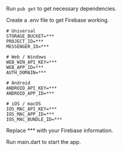 Run ```pub get``` to get necessary dependencies.

Create a .env file to get Firebase working.
```
# Universal
STORAGE_BUCKET=***
PROJECT_ID=***
MESSENGER_ID=***

# Web / Windows
WEB_WIN_API_KEY=***
WEB_APP_ID=***
AUTH_DOMAIN=***

# Android
ANDROID_API_KEY=***
ANDROID_APP_ID=***

# iOS / macOS
IOS_MAC_API_KEY=***
IOS_MAC_APP_ID=***
IOS_MAC_BUNDLE_ID=***

```
Replace *** with your Firebase information.

Run main.dart to start the app.
